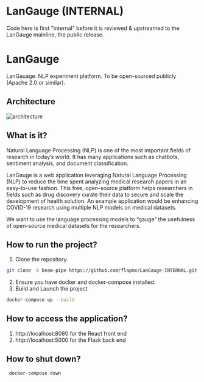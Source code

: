 # LanGauge (INTERNAL)
Code here is first "internal" before it is reviewed &amp; upstreamed to the LanGauge mainline, the public release.

# LanGauge
LanGauage: NLP experiment platform. To be open-sourced publicly (Apache 2.0 or similar).

## Architecture
![architecture](images/arc.png)

## What is it?
Natural Language Processing (NLP) is one of the most important fields of research in today’s world. It has many applications such as chatbots, sentiment analysis, and document classification. 

LanGauge is a web application leveraging Natural Language Processing (NLP) to reduce the time spent analyzing medical research papers in an easy-to-use fashion. This free, open-source platform helps researchers in fields such as drug discovery curate their data to secure and scale the development of health solution. An example application would be enhancing COVID-19 research using multiple NLP models on medical datasets.  

We want to use the language processing models to “gauge” the usefulness of open-source medical datasets for the researchers.  

## How to run the project?
 1. Clone the repository.
 ```bash
 git clone -b beam-pipe https://github.com/flapmx/LanGauge-INTERNAL.git
 ```
 2. Ensure you have docker and docker-compose installed. 
 3. Build and Launch the project
 ```bash
 docker-compose up --build
 ```
 
## How to access the application?
 1. http://localhost:8080 for the React front end
 2. http://localhost:5000 for the Flask back end
 
## How to shut down?
```bash
 docker-compose down
 ```
